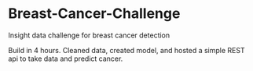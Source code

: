 # Breast-Cancer-Challenge
Insight data challenge for breast cancer detection

Build in 4 hours. Cleaned data, created model, and hosted a simple REST api to take data and predict cancer.
